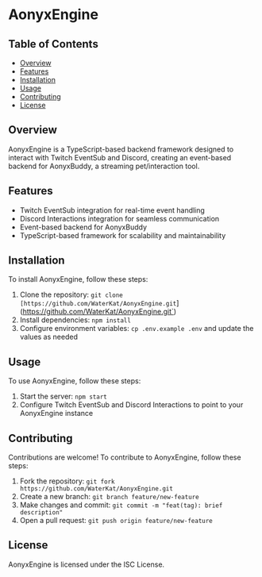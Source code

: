 # AonyxEngine

## Table of Contents
* [Overview](#overview)
* [Features](#features)
* [Installation](#installation)
* [Usage](#usage)
* [Contributing](#contributing)
* [License](#license)

## Overview
AonyxEngine is a TypeScript-based backend framework designed to interact with Twitch EventSub and Discord, creating an event-based backend for AonyxBuddy, a streaming pet/interaction tool.

## Features
* Twitch EventSub integration for real-time event handling
* Discord Interactions integration for seamless communication
* Event-based backend for AonyxBuddy
* TypeScript-based framework for scalability and maintainability

## Installation
To install AonyxEngine, follow these steps:

1. Clone the repository: `git clone [https://github.com/WaterKat/AonyxEngine.git`](https://github.com/WaterKat/AonyxEngine.git`)
2. Install dependencies: `npm install`
3. Configure environment variables: `cp .env.example .env` and update the values as needed

## Usage
To use AonyxEngine, follow these steps:

1. Start the server: `npm start`
2. Configure Twitch EventSub and Discord Interactions to point to your AonyxEngine instance

## Contributing
Contributions are welcome! To contribute to AonyxEngine, follow these steps:

1. Fork the repository: `git fork https://github.com/WaterKat/AonyxEngine.git`
2. Create a new branch: `git branch feature/new-feature`
3. Make changes and commit: `git commit -m "feat(tag): brief description"`
4. Open a pull request: `git push origin feature/new-feature`

## License
AonyxEngine is licensed under the ISC License.